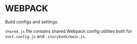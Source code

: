 # WEBPACK

Build configs and settings.

`shared.js` file contains shared Webpack config utilities both for `nuxt.config.js` and `.storybook/main.js`.
